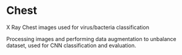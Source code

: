 # Chest
X Ray Chest images used for virus/bacteria classification

Processing images and performing data augmentation to unbalance dataset, used for CNN classification and evaluation.
